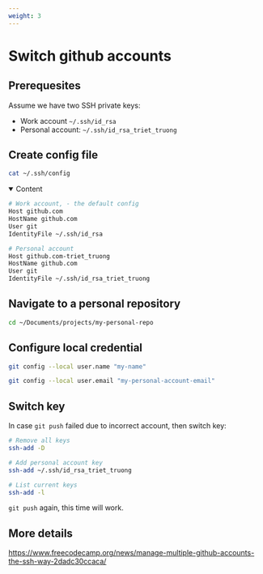 ```yaml
---
weight: 3
---
```


# Switch github accounts

## Prerequesites

Assume we have two SSH private keys:

- Work account `~/.ssh/id_rsa`
- Personal account: `~/.ssh/id_rsa_triet_truong`

## Create config file

  ```bash
  cat ~/.ssh/config
  ```

<details open>
    <summary>Content</summary>  

  ```bash
  # Work account, - the default config
  Host github.com
  HostName github.com
  User git
  IdentityFile ~/.ssh/id_rsa

  # Personal account
  Host github.com-triet_truong    
  HostName github.com
  User git
  IdentityFile ~/.ssh/id_rsa_triet_truong
  ```
</details>

## Navigate to a personal repository

  ```bash
  cd ~/Documents/projects/my-personal-repo
  ```
  
## Configure local credential

  ```bash
  git config --local user.name "my-name"    
  ``` 

  ```bash
  git config --local user.email "my-personal-account-email"
  ```

## Switch key

  In case `git push` failed due to incorrect account, then switch key:

  ```bash
  # Remove all keys
  ssh-add -D
  ```

  ```bash
  # Add personal account key
  ssh-add ~/.ssh/id_rsa_triet_truong
  ```

  ```bash
  # List current keys
  ssh-add -l
  ```

`git push` again, this time will work.

## More details

<https://www.freecodecamp.org/news/manage-multiple-github-accounts-the-ssh-way-2dadc30ccaca/>
